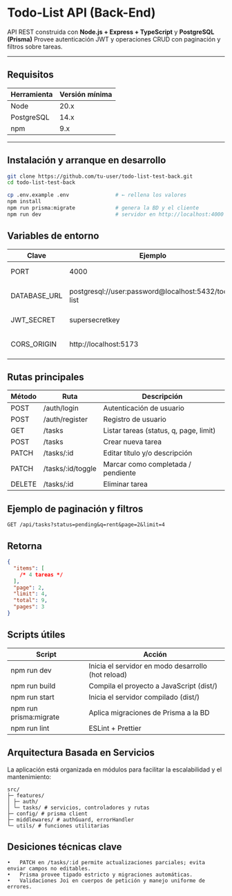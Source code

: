 # Todo-List API (Back-End)

API REST construida con **Node.js + Express + TypeScript** y **PostgreSQL (Prisma)**
Provee autenticación JWT y operaciones CRUD con paginación y filtros sobre tareas.

---

## Requisitos

| Herramienta | Versión mínima |
| ----------- | -------------- |
| Node        | 20.x           |
| PostgreSQL  | 14.x           |
| npm         | 9.x            |

---

## Instalación y arranque en desarrollo

```bash
git clone https://github.com/tu-user/todo-list-test-back.git
cd todo-list-test-back

cp .env.example .env               # ← rellena los valores
npm install
npm run prisma:migrate             # genera la BD y el cliente
npm run dev                        # servidor en http://localhost:4000
```

## Variables de entorno

| Clave        | Ejemplo                                             | Descripción                    |
| ------------ | --------------------------------------------------- | ------------------------------ |
| PORT         | 4000                                                | Puerto del servidor            |
| DATABASE_URL | postgresql://user:password@localhost:5432/todo-list | URL de conexión a la BD        |
| JWT_SECRET   | supersecretkey                                      | Clave para JWT                 |
| CORS_ORIGIN  | http://localhost:5173                               | Origen permitido para el front |

## Rutas principales

| Método | Ruta              | Descripción                            |
| ------ | ----------------- | -------------------------------------- |
| POST   | /auth/login       | Autenticación de usuario               |
| POST   | /auth/register    | Registro de usuario                    |
| GET    | /tasks            | Listar tareas (status, q, page, limit) |
| POST   | /tasks            | Crear nueva tarea                      |
| PATCH  | /tasks/:id        | Editar título y/o descripción          |
| PATCH  | /tasks/:id/toggle | Marcar como completada / pendiente     |
| DELETE | /tasks/:id        | Eliminar tarea                         |

## Ejemplo de paginación y filtros

```http
GET /api/tasks?status=pending&q=rent&page=2&limit=4
```

## Retorna

```json
{
  "items": [
    /* 4 tareas */
  ],
  "page": 2,
  "limit": 4,
  "total": 9,
  "pages": 3
}
```

## Scripts útiles

| Script                 | Acción                                             |
| ---------------------- | -------------------------------------------------- |
| npm run dev            | Inicia el servidor en modo desarrollo (hot reload) |
| npm run build          | Compila el proyecto a JavaScript (dist/)           |
| npm run start          | Inicia el servidor compilado (dist/)               |
| npm run prisma:migrate | Aplica migraciones de Prisma a la BD               |
| npm run lint           | ESLint + Prettier                                  |

## Arquitectura Basada en Servicios

La aplicación está organizada en módulos para facilitar la escalabilidad y el mantenimiento:

```plaintext
src/
├─ features/
│ ├─ auth/
│ └─ tasks/ # servicios, controladores y rutas
├─ config/ # prisma client
├─ middlewares/ # authGuard, errorHandler
└─ utils/ # funciones utilitarias
```

## Desiciones técnicas clave

    •	PATCH en /tasks/:id permite actualizaciones parciales; evita enviar campos no editables.
    •	Prisma provee tipado estricto y migraciones automáticas.
    •	Validaciones Joi en cuerpos de petición y manejo uniforme de errores.

